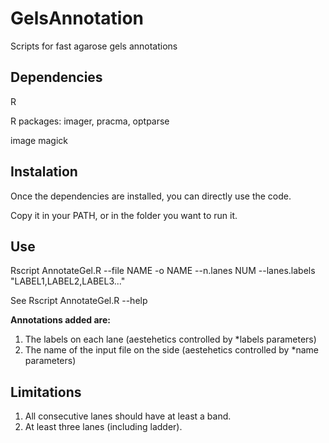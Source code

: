 # GelsAnnotation
Scripts for fast agarose gels annotations

## Dependencies

R

R packages: imager, pracma, optparse

image magick

## Instalation
Once the dependencies are installed, you can directly use the code.

Copy it in your PATH, or in the folder you want to run it.

## Use
Rscript AnnotateGel.R --file NAME -o NAME --n.lanes NUM --lanes.labels "LABEL1,LABEL2,LABEL3..." 

See Rscript AnnotateGel.R --help

**Annotations added are:**
1. The labels on each lane (aestehetics controlled by *labels parameters)
2. The name of the input file on the side (aestehetics controlled by  *name parameters)

## Limitations
1. All consecutive lanes should have at least a band.
2. At least three lanes (including ladder).

